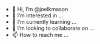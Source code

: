 - 👋 Hi, I’m @joelkmason
- 👀 I’m interested in ...
- 🌱 I’m currently learning ...
- 💞️ I’m looking to collaborate on ...
- 📫 How to reach me ...

<!---
joelkmason/joelkmason is a ✨ special ✨ repository because its `README.md` (this file) appears on your GitHub profile.
You can click the Preview link to take a look at your changes.
--->
